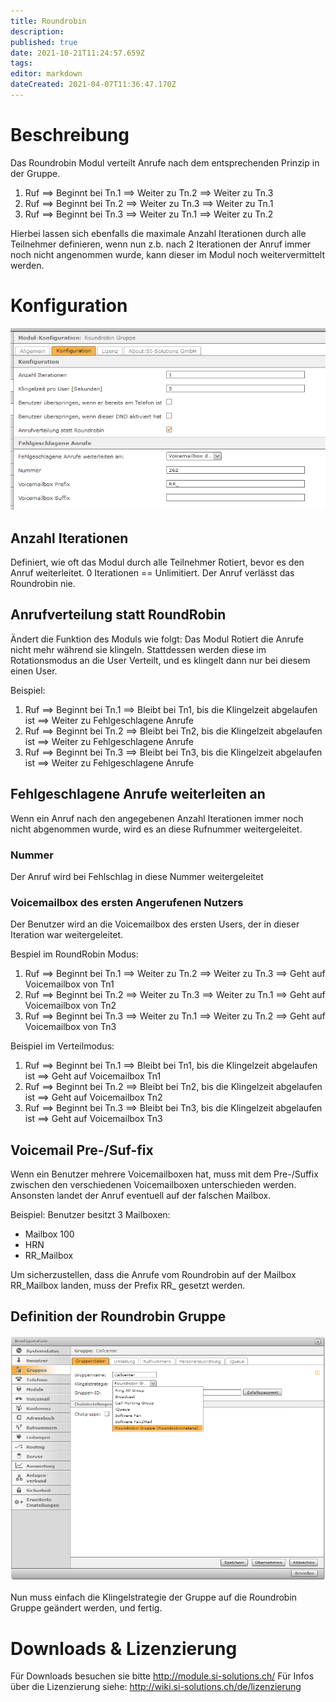 ```yaml
---
title: Roundrobin
description: 
published: true
date: 2021-10-21T11:24:57.659Z
tags: 
editor: markdown
dateCreated: 2021-04-07T11:36:47.170Z
---
```


# Beschreibung
Das Roundrobin Modul verteilt Anrufe nach dem entsprechenden Prinzip in der Gruppe.
1. Ruf ==> Beginnt bei Tn.1 ==> Weiter zu Tn.2 ==> Weiter zu Tn.3
2. Ruf ==> Beginnt bei Tn.2 ==> Weiter zu Tn.3 ==> Weiter zu Tn.1
3. Ruf ==> Beginnt bei Tn.3 ==> Weiter zu Tn.1 ==> Weiter zu Tn.2

Hierbei lassen sich ebenfalls die maximale Anzahl Iterationen durch alle Teilnehmer definieren, wenn nun z.b. nach 2 Iterationen der Anruf immer noch nicht angenommen wurde, kann dieser im Modul noch weitervermittelt werden. 
# Konfiguration
![Roundrobin 1](/uploads/roundrobin/roundrobin-1.png "Roundrobin 1")

## Anzahl Iterationen
Definiert, wie oft das Modul durch alle Teilnehmer Rotiert, bevor es den Anruf weiterleitet.
0 Iterationen == Unlimitiert. Der Anruf verlässt das Roundrobin nie.

## Anrufverteilung statt RoundRobin
Ändert die Funktion des Moduls wie folgt:
Das Modul Rotiert die Anrufe nicht mehr während sie klingeln. Stattdessen werden diese im Rotationsmodus an die User Verteilt, und es klingelt dann nur bei diesem einen User.

Beispiel:
1. Ruf ==> Beginnt bei Tn.1 ==> Bleibt bei Tn1, bis die Klingelzeit abgelaufen ist ==> Weiter zu Fehlgeschlagene Anrufe
2. Ruf ==> Beginnt bei Tn.2 ==> Bleibt bei Tn2, bis die Klingelzeit abgelaufen ist ==> Weiter zu Fehlgeschlagene Anrufe
3. Ruf ==> Beginnt bei Tn.3 ==> Bleibt bei Tn3, bis die Klingelzeit abgelaufen ist ==> Weiter zu Fehlgeschlagene Anrufe

## Fehlgeschlagene Anrufe weiterleiten an
Wenn ein Anruf nach den angegebenen Anzahl Iterationen immer noch nicht abgenommen wurde, wird es an diese Rufnummer weitergeleitet.

### Nummer
Der Anruf wird bei Fehlschlag in diese Nummer weitergeleitet

### Voicemailbox des ersten Angerufenen Nutzers
Der Benutzer wird an die Voicemailbox des ersten Users, der in dieser Iteration war weitergeleitet.

Bespiel im RoundRobin Modus:
1. Ruf ==> Beginnt bei Tn.1 ==> Weiter zu Tn.2 ==> Weiter zu Tn.3 ==> Geht auf Voicemailbox von Tn1
2. Ruf ==> Beginnt bei Tn.2 ==> Weiter zu Tn.3 ==> Weiter zu Tn.1 ==> Geht auf Voicemailbox von Tn2
3. Ruf ==> Beginnt bei Tn.3 ==> Weiter zu Tn.1 ==> Weiter zu Tn.2 ==> Geht auf Voicemailbox von Tn3

Beispiel im Verteilmodus:
1. Ruf ==> Beginnt bei Tn.1 ==> Bleibt bei Tn1, bis die Klingelzeit abgelaufen ist ==> Geht auf Voicemailbox Tn1
2. Ruf ==> Beginnt bei Tn.2 ==> Bleibt bei Tn2, bis die Klingelzeit abgelaufen ist ==> Geht auf Voicemailbox Tn2
3. Ruf ==> Beginnt bei Tn.3 ==> Bleibt bei Tn3, bis die Klingelzeit abgelaufen ist ==> Geht auf Voicemailbox Tn3

## Voicemail Pre-/Suf-fix
Wenn ein Benutzer mehrere Voicemailboxen hat, muss mit dem Pre-/Suffix zwischen den verschiedenen Voicemailboxen unterschieden werden. Ansonsten landet der Anruf eventuell auf der falschen Mailbox.

Beispiel:
Benutzer besitzt 3 Mailboxen:
- Mailbox 100
- HRN
- RR_Mailbox

Um sicherzustellen, dass die Anrufe vom Roundrobin auf der Mailbox RR_Mailbox landen, muss der Prefix RR_ gesetzt werden.

## Definition der Roundrobin Gruppe
![Roundrobin 2](/uploads/roundrobin/roundrobin-2.png "Roundrobin 2")

Nun muss einfach die Klingelstrategie der Gruppe auf die Roundrobin Gruppe geändert werden, und fertig.
# Downloads & Lizenzierung
Für Downloads besuchen sie bitte http://module.si-solutions.ch/
Für Infos über die Lizenzierung siehe: http://wiki.si-solutions.ch/de/lizenzierung